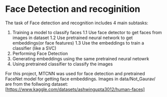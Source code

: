 # Face Detection and recoginition

The task of Face detection and recognition includes 4 main subtasks:
1. Training a model to classify faces
   1.1 Use face detector to get faces from images in dataset
   1.2 Use pretrained neural network to get embeddings(or face features)
   1.3 Use the embeddings to train a classifier (like a SVC)
2. Performing Face Detection 
3. Generating embeddings using the same pretrained neural netowrk
4. Using pretrained classifier to classify the images


For this project, MTCNN was used for face detection and pretrained FaceNet model for getting face embeddings.
Images in data/Not_Gaurav/ are from the follwoing dataset: [https://www.kaggle.com/datasets/ashwingupta3012/human-faces]
